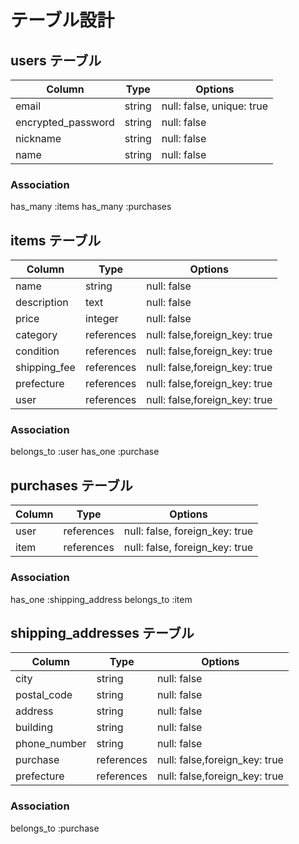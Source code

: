 # テーブル設計

## users テーブル

| Column             | Type   | Options     |
| ------------------ | ------ | ----------- |
| email              | string | null: false, unique: true |
| encrypted_password | string | null: false |
| nickname           | string | null: false |
| name               | string | null: false |


### Association

has_many :items
has_many :purchases

## items テーブル

| Column       | Type       | Options     |
| ------------ | ---------- | ----------- |
| name         | string     | null: false |
| description  | text       | null: false |
| price        | integer    | null: false |
| category     | references | null: false,foreign_key: true |
| condition    | references | null: false,foreign_key: true |
| shipping_fee | references | null: false,foreign_key: true |
| prefecture   | references | null: false,foreign_key: true |
| user         | references | null: false,foreign_key: true |

### Association
belongs_to :user
has_one :purchase

## purchases テーブル

| Column | Type       | Options                        |
| ------ | ---------- | ------------------------------ |
| user   | references | null: false, foreign_key: true |
| item   | references | null: false, foreign_key: true |

### Association
has_one :shipping_address
belongs_to :item

## shipping_addresses テーブル

| Column       | Type       | Options     |
| ------------ | ---------- | ----------- |
| city         | string     | null: false |
| postal_code  | string     | null: false |
| address      | string     | null: false |
| building     | string     | null: false |
| phone_number | string     | null: false |
| purchase     | references | null: false,foreign_key: true |
| prefecture   | references | null: false,foreign_key: true |

### Association
belongs_to :purchase